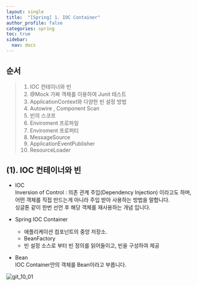 ```yaml
---
layout: single
title:  "[Spring] 1. IOC Container"
author_profile: false
categories: spring
toc: true
sidebar:
  nav: docs
---
```


## 순서

>1. IOC 컨테이너와 빈
>2. @Mock 가짜 객체를 이용하여 Junit 테스트
>3. ApplicationContext와 다양한 빈 설정 방법
>4. Autowire , Component  Scan
>5. 빈의 스코프
>6. Enviroment 프로파일
>7. Enviroment 프로퍼티
>8. MessageSource
>9. ApplicationEventPublisher
>10. ResourceLoader



## (1). IOC 컨테이너와 빈

- IOC  
  Inversion of Control : 의존 관계 주입(Dependency Injection) 이라고도 하며, 어떤 객체를 직접 만드는게 아니라 주입 받아 사용하는 방법을 말합니다.  
  싱글톤 같이 한번 선언 후 해당 객체를 재사용하는 개념 입니다.
- Spring IOC Container
  - 애플리케이션 컴포넌트의 중앙 저장소.
  - BeanFactory
  - 빈 설정 소스로 부터 빈 정의를 읽어들이고, 빈을 구성하여 제공

- Bean  
  IOC Container안의 객체를 Bean이라고 부릅니다.

![git_10_01](https://hmyuk.github.io/images/2022-07-10-spring_01/2022-07-10-spring_01.png)  



